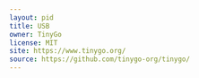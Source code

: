 ```yaml
---
layout: pid
title: USB
owner: TinyGo
license: MIT
site: https://www.tinygo.org/
source: https://github.com/tinygo-org/tinygo/
---
```


